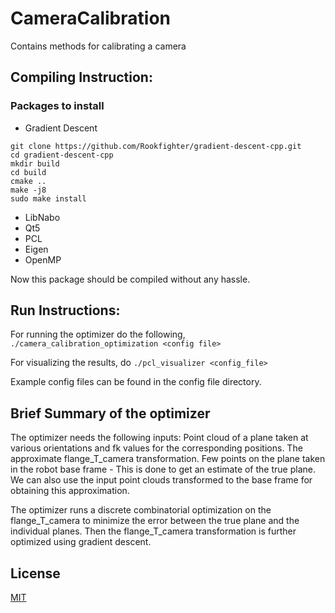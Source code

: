 # CameraCalibration
Contains methods for calibrating a camera

## Compiling Instruction:

### Packages to install

* Gradient Descent
```
git clone https://github.com/Rookfighter/gradient-descent-cpp.git 
cd gradient-descent-cpp 
mkdir build 
cd build 
cmake .. 
make -j8 
sudo make install
```
* LibNabo
* Qt5
* PCL
* Eigen
* OpenMP

Now this package should be compiled without any hassle.

## Run Instructions:
For running the optimizer do the following,
```./camera_calibration_optimization <config file>```

For visualizing the results, do 
```./pcl_visualizer <config_file>```

Example config files can be found in the config file directory.

## Brief Summary of the optimizer

The optimizer needs the following inputs:
Point cloud of a plane taken at various orientations and fk values for the corresponding positions. 
The approximate flange_T_camera transformation.
Few points on the plane taken in the robot base frame - This is done to get an estimate of the true plane. We can also use the input point clouds transformed to the base frame for obtaining this approximation.

The optimizer runs a discrete combinatorial optimization on the flange_T_camera to minimize the error between the true plane and the individual planes.
Then the flange_T_camera transformation is further optimized using gradient descent. 

## License
[MIT](https://choosealicense.com/licenses/mit/)

